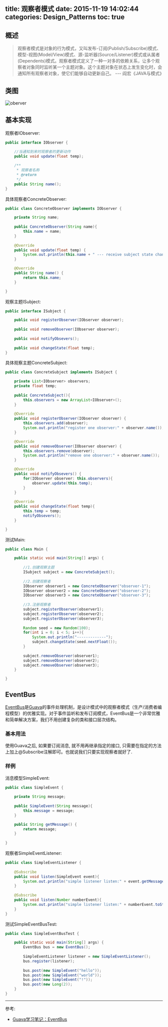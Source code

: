 title: 观察者模式
date: 2015-11-19 14:02:44
categories: Design_Patterns
toc: true
---
## 概述 ## 

>	观察者模式是对象的行为模式，又叫发布-订阅(Publish/Subscribe)模式、模型-视图(Model/View)模式、源-监听器(Source/Listener)模式或从属者(Dependents)模式。观察者模式定义了一种一对多的依赖关系，让多个观察者对象同时监听某一个主题对象。这个主题对象在状态上发生变化时，会通知所有观察者对象，使它们能够自动更新自己。		--- 阎宏《JAVA与模式》


## 类图 ##

![oberver](/imgs/patterns/observer.png)

## 基本实现 ##
观察者IObserver:
```java
public interface IObserver {

	//当通知到来时观察者的更新动作
	public void update(float temp);
	
	/**
	 * 观察者名称
	 * @return
	 */
	public String name();
}
```
具体观察者ConcreteObserver:
```java
public class ConcreteObserver implements IObserver {

	private String name;
	
	public ConcreteObserver(String name){
		this.name = name;
	}
	
	@Override
	public void update(float temp) {
		System.out.println(this.name + " --- receive subject state change:" + temp);
	}

	@Override
	public String name() {
		return this.name;
	}

}
```

观察主题ISubject:
```java
public interface ISubject {

	public void registerObserver(IObserver observer);
	
	public void removeObserver(IObserver observer);
	
	public void notifyObsevers();
	
	public void changeState(float temp);
}
```
具体观察主题ConcreteSubject:
```java
public class ConcreteSubject implements ISubject {

	private List<IObserver> observers;
	private float temp;
	
	public ConcreteSubject(){
		this.observers = new ArrayList<IObserver>();
	}
	
	@Override
	public void registerObserver(IObserver observer) {
		this.observers.add(observer);
		System.out.println("register one observer:" + observer.name());
	}

	@Override
	public void removeObserver(IObserver observer) {
		this.observers.remove(observer);
		System.out.println("remove one observer:" + observer.name());
	}

	@Override
	public void notifyObsevers() {
		for(IObserver observer: this.observers){
			observer.update(this.temp);
		}
	}
	
	@Override
	public void changeState(float temp){
		this.temp = temp;
		notifyObsevers();
	}

}
```
测试Main:
```java
public class Main {

	public static void main(String[] args) {
		
		//1.创建观察主题
		ISubject subject = new ConcreteSubject();
		
		//2.创建观察者
		IObserver observer1 = new ConcreteObserver("observer-1");
		IObserver observer2 = new ConcreteObserver("observer-2");
		IObserver observer3 = new ConcreteObserver("observer-3");
		
		//3.注册观察者
		subject.registerObserver(observer1);
		subject.registerObserver(observer2);
		subject.registerObserver(observer3);
		
		Random seed = new Random(100);
		for(int i = 0; i < 5; i++){
			System.out.println("-------------");
			subject.changeState(seed.nextFloat());
		}
		
		subject.removeObserver(observer1);
		subject.removeObserver(observer2);
		subject.removeObserver(observer3);
	}

}

```

## EventBus ##
[EventBus](http://www.cnblogs.com/peida/p/EventBus.html)是[Guava](http://ifeve.com/google-guava/)的事件处理机制，是设计模式中的观察者模式（生产/消费者编程模型）的优雅实现。对于事件监听和发布订阅模式，EventBus是一个非常优雅和简单解决方案，我们不用创建复杂的类和接口层次结构。

### 基本用法 ###

使用Guava之后, 如果要订阅消息, 就不用再继承指定的接口, 只需要在指定的方法上加上@Subscribe注解即可。也就说我们只要实现观察者就好了.

### 样例 ###

消息模型SimpleEvent:
```java
public class SimpleEvent {
	
	private String message;
	
	public SimpleEvent(String message){
		this.message = message;
	}

	public String getMessage() {
		return message;
	}
	
}
```

观察者SimpleEventListener:
```java
public class SimpleEventListener {
	
	@Subscribe
	public void listen(SimpleEvent event){
		System.out.println("simple listener listen:" + event.getMessage());
	}
	
	@Subscribe
	public void listen(Number numberEvent){
		System.out.println("simple listener listen:" + numberEvent.toString());
	}
}
```

测试SimpleEventBusTest:
```java
public class SimpleEventBusTest {

	public static void main(String[] args) {
		EventBus bus = new EventBus();
		
		SimpleEventListener listener = new SimpleEventListener();
		bus.register(listener);
		
		bus.post(new SimpleEvent("hello"));
		bus.post(new SimpleEvent("world"));
		bus.post(new SimpleEvent("!"));
		bus.post(new Long(2));
	}
}
```

--- 

参考:	
* [Guava学习笔记：EventBus](http://www.cnblogs.com/peida/p/EventBus.html)
